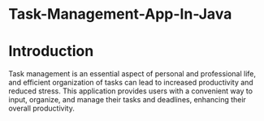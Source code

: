 # Task-Management-App-In-Java


# Introduction
Task management is an essential aspect of personal and professional life, and
efficient organization of tasks can lead to increased productivity and reduced
stress. This application provides users with a convenient way to input, organize,
and manage their tasks and deadlines, enhancing their overall productivity.

